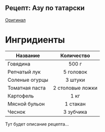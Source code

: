 ## Рецепт: Азу по татарски
[Оригинал](https://eda.ru/recepty/osnovnye-blyuda/azu-po-tatarski-21751)
# Ингридиенты
| Название        	| Количество    |
| -------------   	|:-------------:|
| Говядина  	| 500 г 			|
| Репчатый лук  			| 5 головок 		|
| Соленые огурцы		| 3 штуки 		|
| Томатная паста            | 2 столовые ложки  |
| Картофель                               | 1 кг  |
| Мясной бульон                                 | 1 стакан    |
| Чеснок                             | 3 зубчика     |

Тут будет описание рецепта...
